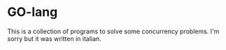 # GO-lang<br />
This is a collection of programs to solve some concurrency problems.
I'm sorry but it was written in italian.
